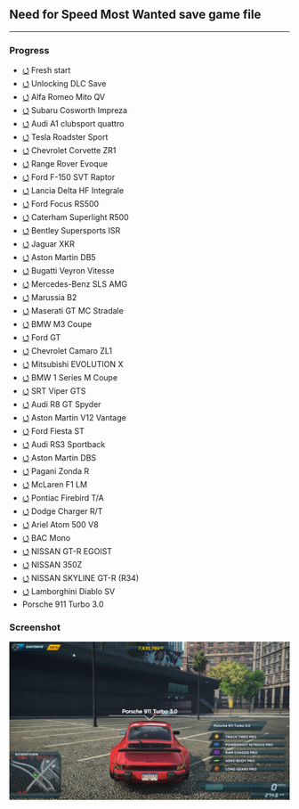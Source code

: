 ## Need for Speed Most Wanted save game file
<hr/>

### Progress
- [⭯](https://github.com/ankurparihar/NFSMW2-SaveGame/tree/40bc7ee178de5371aa12c8a3607d7e1a121e2f3f) Fresh start
- [⭯](https://github.com/ankurparihar/NFSMW2-SaveGame/tree/782b62d8da858abbbe7cd939872ee663a6e63a0e) Unlocking DLC Save
- [⭯](https://github.com/ankurparihar/NFSMW2-SaveGame/tree/ff4bc96be4239957fe592762e49f45394ee67fc0) Alfa Romeo Mito QV
- [⭯](https://github.com/ankurparihar/NFSMW2-SaveGame/tree/14adf46af436904b91c18780beb9128003cce5fb) Subaru Cosworth Impreza
- [⭯](https://github.com/ankurparihar/NFSMW2-SaveGame/tree/8e42b8843ed54ad6faaad647c5a78a8decde0e70) Audi A1 clubsport quattro
- [⭯](https://github.com/ankurparihar/NFSMW2-SaveGame/tree/ee32b3a0c595f5fc4fc34eb61f2451166e7e8f82) Tesla Roadster Sport
- [⭯](https://github.com/ankurparihar/NFSMW2-SaveGame/tree/33c664bd4e80cf7fc799f47e67ee05a05ed72cdb) Chevrolet Corvette ZR1
- [⭯](https://github.com/ankurparihar/NFSMW2-SaveGame/tree/5e2e7d334b8613581f582005ea17a2da44a19afe) Range Rover Evoque
- [⭯](https://github.com/ankurparihar/NFSMW2-SaveGame/tree/87c9645f0eb269993459283d0fa30e9a8e548f31) Ford F-150 SVT Raptor
- [⭯](https://github.com/ankurparihar/NFSMW2-SaveGame/tree/889fba7f17a0c2eb6ae3fd3721f384ea90c534db) Lancia Delta HF Integrale
- [⭯](https://github.com/ankurparihar/NFSMW2-SaveGame/tree/7b9cee06b1c9bbeff52204b2654331fddbbec697) Ford Focus RS500
- [⭯](https://github.com/ankurparihar/NFSMW2-SaveGame/tree/272532562101819bfca5ef33dde0486837a5f612) Caterham Superlight R500
- [⭯](https://github.com/ankurparihar/NFSMW2-SaveGame/tree/c9526bc2386f6ea61be0c2401c03243e6035b04d) Bentley Supersports ISR
- [⭯](https://github.com/ankurparihar/NFSMW2-SaveGame/tree/203d9929a395ec2c841b846b61ce8771036f0994) Jaguar XKR
- [⭯](https://github.com/ankurparihar/NFSMW2-SaveGame/tree/e3aa900dbfa6f330399e3c3b9bc5b27259a06324) Aston Martin DB5
- [⭯](https://github.com/ankurparihar/NFSMW2-SaveGame/tree/434605adfb2b37e3cf0958ef733ee219529d9282) Bugatti Veyron Vitesse
- [⭯](https://github.com/ankurparihar/NFSMW2-SaveGame/tree/614545168bdddb4685edc5aa70a6c92b639b6f91) Mercedes-Benz SLS AMG
- [⭯](https://github.com/ankurparihar/NFSMW2-SaveGame/tree/1096bda976e82062c17c86e4c69824c27ec143ea) Marussia B2
- [⭯](https://github.com/ankurparihar/NFSMW2-SaveGame/tree/0f6d4a2428fe8f6ef64d5673e912e9a43b968ca9) Maserati GT MC Stradale
- [⭯](https://github.com/ankurparihar/NFSMW2-SaveGame/tree/1937e9713a13d83425721c360431f1ed9057a934) BMW M3 Coupe
- [⭯](https://github.com/ankurparihar/NFSMW2-SaveGame/tree/2ffbc3494b6a62df164c1e06290e0c2cfa31aa9c) Ford GT
- [⭯](https://github.com/ankurparihar/NFSMW2-SaveGame/tree/8bea21f0d94e654a313ca76944a6d8236df820a6) Chevrolet Camaro ZL1
- [⭯](https://github.com/ankurparihar/NFSMW2-SaveGame/tree/74bebe3e0a2fc607479ba3b050123f75c65f7bde) Mitsubishi EVOLUTION X
- [⭯](https://github.com/ankurparihar/NFSMW2-SaveGame/tree/ecbe88d3212eb8b1b0447a3cdb4ffb7c6a1169eb) BMW 1 Series M Coupe
- [⭯](https://github.com/ankurparihar/NFSMW2-SaveGame/tree/d262f274e4c9cc1b418843f0c4f368214f40596a) SRT Viper GTS
- [⭯](https://github.com/ankurparihar/NFSMW2-SaveGame/tree/f1c416ac2ace44eaa646f652635e151522677133) Audi R8 GT Spyder
- [⭯](https://github.com/ankurparihar/NFSMW2-SaveGame/tree/984680c8c372b3127d5276b537a57ff132b49a71) Aston Martin V12 Vantage
- [⭯](https://github.com/ankurparihar/NFSMW2-SaveGame/tree/9c7de7dd8a20cbee58d0f495e3f36014d5f4125b) Ford Fiesta ST
- [⭯](https://github.com/ankurparihar/NFSMW2-SaveGame/tree/b34ade89ad59e6d00e0873c7ee93e1b83b22ace5) Audi RS3 Sportback
- [⭯](https://github.com/ankurparihar/NFSMW2-SaveGame/tree/ef48c26f6aa6b566fc4d4f74a2488584195c07e1) Aston Martin DBS
- [⭯](https://github.com/ankurparihar/NFSMW2-SaveGame/tree/636548aeedfc0ca6e0177270f4dfe58af12ffbcd) Pagani Zonda R
- [⭯](https://github.com/ankurparihar/NFSMW2-SaveGame/tree/c27534ad38daed2dc704e6e09960e6fe12a07a3e) McLaren F1 LM
- [⭯](https://github.com/ankurparihar/NFSMW2-SaveGame/tree/6f32fb12d6b22865f59c3ea41c3bc7e5527ddfb6) Pontiac Firebird T/A
- [⭯](https://github.com/ankurparihar/NFSMW2-SaveGame/tree/217ffac1470938c09dd285538a4a2d5be53d4188) Dodge Charger R/T
- [⭯](https://github.com/ankurparihar/NFSMW2-SaveGame/tree/38829626542fb91ac78b1168edc558d30cce9dfd) Ariel Atom 500 V8
- [⭯](https://github.com/ankurparihar/NFSMW2-SaveGame/tree/a604e59bc0b1199c791296b613a48f0181789c62) BAC Mono
- [⭯](https://github.com/ankurparihar/NFSMW2-SaveGame/tree/2aef6e9d5573d5971a1a7fd4a15419145863aab1) NISSAN GT-R EGOIST
- [⭯](https://github.com/ankurparihar/NFSMW2-SaveGame/tree/3fe642cc8c86a6a107d8f628f1cee244b9edda73) NISSAN 350Z
- [⭯](https://github.com/ankurparihar/NFSMW2-SaveGame/tree/57057408292ddae78c487dce0b668efc4f284ec2) NISSAN SKYLINE GT-R (R34)
- [⭯](https://github.com/ankurparihar/NFSMW2-SaveGame/tree/f89fb3edb48eaf779a14bd2efe0299bfee40c4ef) Lamborghini Diablo SV
- Porsche 911 Turbo 3.0

### Screenshot
![Preview](./Car.jpg)